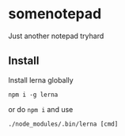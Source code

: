 # somenotepad
Just another notepad tryhard

## Install

Install lerna globally

```
npm i -g lerna
```

or do `npm i` and use

```
./node_modules/.bin/lerna [cmd]
```
